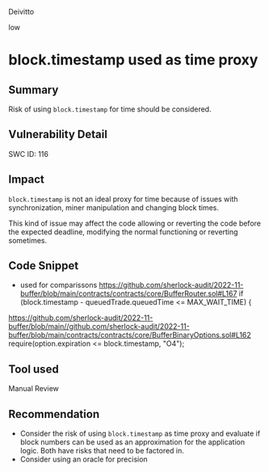 Deivitto

low

# block.timestamp used as time proxy

## Summary
Risk of using `block.timestamp` for time should be considered. 
## Vulnerability Detail
SWC ID: 116

## Impact
`block.timestamp` is not an ideal proxy for time because of issues with synchronization, miner manipulation and changing block times. 

This kind of issue may affect the code allowing or reverting the code before the expected deadline, modifying the normal functioning or reverting sometimes.
## Code Snippet
- used for comparissons
https://github.com/sherlock-audit/2022-11-buffer/blob/main/contracts/contracts/core/BufferRouter.sol#L167
            if (block.timestamp - queuedTrade.queuedTime <= MAX_WAIT_TIME) {

https://github.com/sherlock-audit/2022-11-buffer/blob/main//github.com/sherlock-audit/2022-11-buffer/blob/main/contracts/contracts/core/BufferBinaryOptions.sol#L162
        require(option.expiration <= block.timestamp, "O4");

## Tool used

Manual Review

## Recommendation
- Consider the risk of using `block.timestamp` as time proxy and evaluate if block numbers can be used as an approximation for the application logic. Both have risks that need to be factored in. 
- Consider using an oracle for precision

